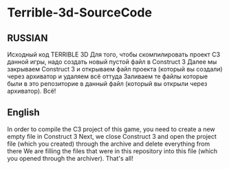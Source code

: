 # Terrible-3d-SourceCode
## RUSSIAN
Исходный код TERRIBLE 3D
Для того, чтобы скомпилировать проект C3 данной игры, надо создать новый пустой файл в Construct 3
Далее мы закрываем Construct 3 и открываем файл проекта (который вы создали) через архиватор и удаляем всё оттуда
Заливаем те файлы которые были в это репозиторие в данный файл (который вы открыли через архиватор).
Всё!

## English 
In order to compile the C3 project of this game, you need to create a new empty file in Construct 3
Next, we close Construct 3 and open the project file (which you created) through the archive and delete everything from there
We are filling the files that were in this repository into this file (which you opened through the archiver).
That's all!
